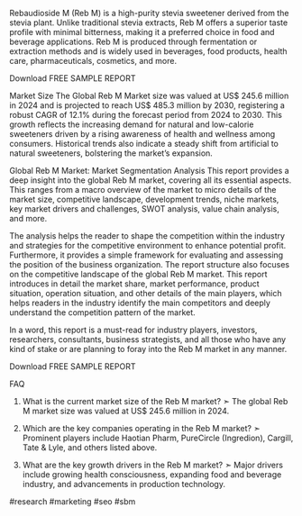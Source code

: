 Rebaudioside M (Reb M) is a high-purity stevia sweetener derived from the stevia plant. Unlike traditional stevia extracts, Reb M offers a superior taste profile with minimal bitterness, making it a preferred choice in food and beverage applications. Reb M is produced through fermentation or extraction methods and is widely used in beverages, food products, health care, pharmaceuticals, cosmetics, and more.

Download FREE SAMPLE REPORT

Market Size
The Global Reb M Market size was valued at US$ 245.6 million in 2024 and is projected to reach US$ 485.3 million by 2030, registering a robust CAGR of 12.1% during the forecast period from 2024 to 2030. This growth reflects the increasing demand for natural and low-calorie sweeteners driven by a rising awareness of health and wellness among consumers. Historical trends also indicate a steady shift from artificial to natural sweeteners, bolstering the market’s expansion.

Global Reb M Market: Market Segmentation Analysis
This report provides a deep insight into the global Reb M market, covering all its essential aspects. This ranges from a macro overview of the market to micro details of the market size, competitive landscape, development trends, niche markets, key market drivers and challenges, SWOT analysis, value chain analysis, and more.

The analysis helps the reader to shape the competition within the industry and strategies for the competitive environment to enhance potential profit. Furthermore, it provides a simple framework for evaluating and assessing the position of the business organization. The report structure also focuses on the competitive landscape of the global Reb M market. This report introduces in detail the market share, market performance, product situation, operation situation, and other details of the main players, which helps readers in the industry identify the main competitors and deeply understand the competition pattern of the market.

In a word, this report is a must-read for industry players, investors, researchers, consultants, business strategists, and all those who have any kind of stake or are planning to foray into the Reb M market in any manner.

Download FREE SAMPLE REPORT

FAQ
01. What is the current market size of the Reb M market?
➣ The global Reb M market size was valued at US$ 245.6 million in 2024.

02. Which are the key companies operating in the Reb M market?
➣ Prominent players include Haotian Pharm, PureCircle (Ingredion), Cargill, Tate & Lyle, and others listed above.

03. What are the key growth drivers in the Reb M market?
➣ Major drivers include growing health consciousness, expanding food and beverage industry, and advancements in production technology.

#research
#marketing
#seo
#sbm
